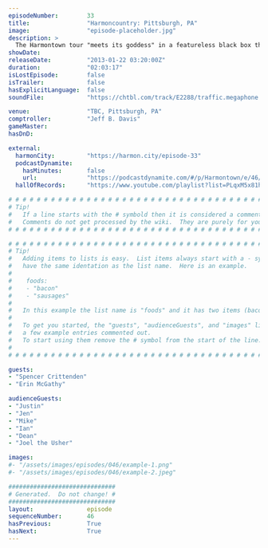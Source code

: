 ```yaml
---
episodeNumber:        33
title:                "Harmoncountry: Pittsburgh, PA"
image:                "episode-placeholder.jpg"
description: >
  The Harmontown tour "meets its goddess" in a featureless black box theatre, where Dan cries, arouses himself, tells a joke and gets in a fight with Erin. Unedited episode.
showDate:             
releaseDate:          "2013-01-22 03:20:00Z"
duration:             "02:03:17"
isLostEpisode:        false
isTrailer:            false
hasExplicitLanguage:  false
soundFile:            "https://chtbl.com/track/E2288/traffic.megaphone.fm/STA1438167606.mp3?updated=1554331766"

venue:                "TBC, Pittsburgh, PA"
comptroller:          "Jeff B. Davis"
gameMaster:           
hasDnD:               

external:
  harmonCity:         "https://harmon.city/episode-33"
  podcastDynamite:
    hasMinutes:       false
    url:              "https://podcastdynamite.com/#/p/Harmontown/e/46/33"
  hallOfRecords:      "https://www.youtube.com/playlist?list=PLqxM5x81hNOZobqXx_hFsWcy_8FkDDQ_s"

# # # # # # # # # # # # # # # # # # # # # # # # # # # # # # # # # # # # # # # # # # # # #
# Tip!
#   If a line starts with the # symbold then it is considered a comment.
#   Comments do not get processed by the wiki.  They are purely for your information.
# # # # # # # # # # # # # # # # # # # # # # # # # # # # # # # # # # # # # # # # # # # # #

# # # # # # # # # # # # # # # # # # # # # # # # # # # # # # # # # # # # # # # # # # # # #
# Tip!
#   Adding items to lists is easy.  List items always start with a - symbol and have
#   have the same identation as the list name.  Here is an example.
#
#    foods:
#    - "bacon"
#    - "sausages"
#
#   In this example the list name is "foods" and it has two items (bacon, and sausages).
#
#   To get you started, the "guests", "audienceGuests", and "images" lists below have
#   a few example entries commented out.
#   To start using them remove the # symbol from the start of the line.
#
# # # # # # # # # # # # # # # # # # # # # # # # # # # # # # # # # # # # # # # # # # # # #

guests:
- "Spencer Crittenden"
- "Erin McGathy"

audienceGuests:
- "Justin"
- "Jen"
- "Mike"
- "Ian"
- "Dean"
- "Joel the Usher"

images:
#- "/assets/images/episodes/046/example-1.png"
#- "/assets/images/episodes/046/example-2.jpeg"

##############################
# Generated.  Do not change! #
##############################
layout:               episode
sequenceNumber:       46
hasPrevious:          True
hasNext:              True
---
```


<!-- The episode description will be rendered here -->

<!-- Add your content BELOW here -->
<!-- vvvvvvvvvvvvvvvvvvvvvvvvvvv -->




<!-- ^^^^^^^^^^^^^^^^^^^^^^^^^^^ -->
<!-- Add your content ABOVE here -->

<!-- The episode gallery will be rendered here -->